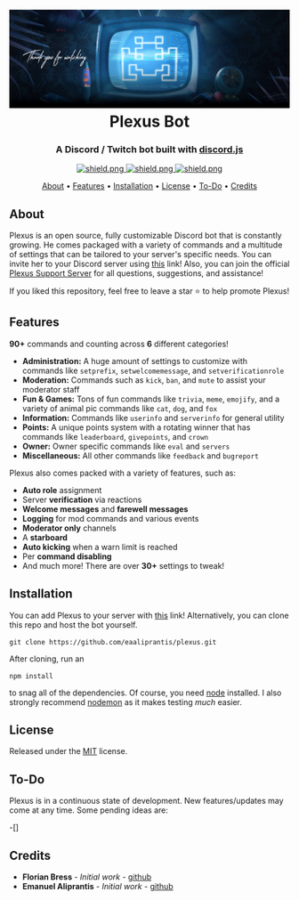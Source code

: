 <h1 align="center">
  <br>
  <a href="https://github.com/jlorezz/MinkzBot"><img src="./data/Images/Thankyou.gif"></a>
  <br>
  Plexus Bot
  <br>
</h1>

<h3 align=center>A Discord / Twitch bot built with <a href=https://github.com/discordjs/discord.js>discord.js</a></h3>

<div align=center>

  <a href="https://discord.gg/mctQjpJUrj">
    <img src="https://discord.com/api/guilds/788526709187412019/widget.png?style=shield" alt="shield.png">
  </a>

  <a href="https://github.com/discordjs">
    <img src="https://img.shields.io/badge/discord.js-v12.3.1-blue.svg?logo=npm" alt="shield.png">
  </a>
  
  <a href="https://github.com/eaaliprantis/plexus/blob/main/LICENSE">
    <img src="https://img.shields.io/badge/License-MIT-yellow.svg" alt="shield.png">
  </a>

</div>

<p align="center">
  <a href="#about">About</a>
  •
  <a href="#features">Features</a>
  •
  <a href="#installation">Installation</a>
  •
  <a href="#license">License</a>
  •
  <a href="#To-Do">To-Do</a>
  •
  <a href="#credits">Credits</a>
</p>

## About

Plexus is an open source, fully customizable Discord bot that is constantly growing. He comes packaged with a variety of commands and a multitude of settings that can be tailored to your server's specific needs. You can invite her to your Discord server using [this](https://discord.com/oauth2/authorize?client_id=788526351246032926&scope=bot&permissions=403008599) link!
Also, you can join the official [Plexus Support Server](https://discord.gg/j57gByj3) for all questions, suggestions, and assistance!

If you liked this repository, feel free to leave a star ⭐ to help promote Plexus!

## Features

**90+** commands and counting across **6** different categories!

- **Administration:** A huge amount of settings to customize with commands like `setprefix`, `setwelcomemessage`, and `setverificationrole`
- **Moderation:** Commands such as `kick`, `ban`, and `mute` to assist your moderator staff
- **Fun & Games:** Tons of fun commands like `trivia`, `meme`, `emojify`, and a variety of animal pic commands like `cat`, `dog`, and `fox`
- **Information:** Commands like `userinfo` and `serverinfo` for general utility
- **Points:** A unique points system with a rotating winner that has commands like `leaderboard`, `givepoints`, and `crown`
- **Owner:** Owner specific commands like `eval` and `servers`
- **Miscellaneous:** All other commands like `feedback` and `bugreport`

Plexus also comes packed with a variety of features, such as:

- **Auto role** assignment
- Server **verification** via reactions
- **Welcome messages** and **farewell messages**
- **Logging** for mod commands and various events
- **Moderator only** channels
- A **starboard**
- **Auto kicking** when a warn limit is reached
- Per **command disabling**
- And much more! There are over **30+** settings to tweak!

## Installation

You can add Plexus to your server with [this](https://discordapp.com/oauth2/authorize?client_id=788526351246032926&scope=bot&permissions=403008599) link! Alternatively, you can clone this repo and host the bot yourself.
```
git clone https://github.com/eaaliprantis/plexus.git
```
After cloning, run an
```
npm install
```
to snag all of the dependencies. Of course, you need [node](https://nodejs.org/en/) installed. I also strongly recommend [nodemon](https://www.npmjs.com/package/nodemon) as it makes testing *much* easier.

## License

Released under the [MIT](https://choosealicense.com/licenses/mit/) license.

## To-Do

Plexus is in a continuous state of development. New features/updates may come at any time. Some pending ideas are:

-[]

## Credits

- **Florian Bress** - _Initial work_ - [github](https://github.com/jlorezz)
- **Emanuel Aliprantis** - _Initial work_ - [github](https://github.com/eaaliprantis)
